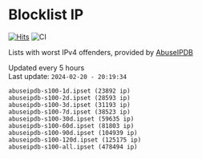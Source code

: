 # Blocklist IP

[![Hits](https://hits.seeyoufarm.com/api/count/incr/badge.svg?url=https%3A%2F%2Fgithub.com%2Fborestad%2Fblocklist-ip%2F&count_bg=%2379C83D&title_bg=%23555555&icon=&icon_color=%23E7E7E7&title=hits&edge_flat=false)](https://hits.seeyoufarm.com)  ![CI](https://img.shields.io/github/workflow/status/borestad/blocklist-ip/CI?style=flat-square)

Lists with worst IPv4 offenders, provided by [AbuseIPDB](https://www.abuseipdb.com/)

<!-- FOOTER-PLACEHOLDER -->
Updated every 5 hours<br>
Last update: `2024-02-20 - 20:19:34`
```
abuseipdb-s100-1d.ipset (23892 ip)
abuseipdb-s100-2d.ipset (28593 ip)
abuseipdb-s100-3d.ipset (31193 ip)
abuseipdb-s100-7d.ipset (38523 ip)
abuseipdb-s100-30d.ipset (59635 ip)
abuseipdb-s100-60d.ipset (81803 ip)
abuseipdb-s100-90d.ipset (104939 ip)
abuseipdb-s100-120d.ipset (125175 ip)
abuseipdb-s100-all.ipset (478494 ip)
```
